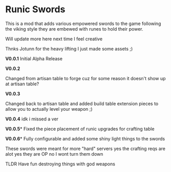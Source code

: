 # Runic Swords

This is a mod that adds various empowered swords to the game following the viking style they are embewed with runes to hold their power. 

Will update more here next time I feel creative 


Thnks Jotunn for the heavy lifting I just made some assets ;)


**V0.0.1**
Initial Alpha Release

**V0.0.2**

Changed from artisan table to forge cuz for some reason it doesn't show up at artisan table?

**V0.0.3**

Changed back to artisan table and added build table extension pieces to allow you to actually level your weapon ;) 

**V0.0.4**
idk i missed a ver

**V0.0.5***
Fixed the piece placement of runic upgrades for crafting table

**V0.0.6***
Fully configurable and added some shiny light things to the swords

These swords were meant for more "hard" servers yes the crafting reqs are alot yes they are OP no I wont turn them down 

TLDR 
Have fun destroying things with god weapons
